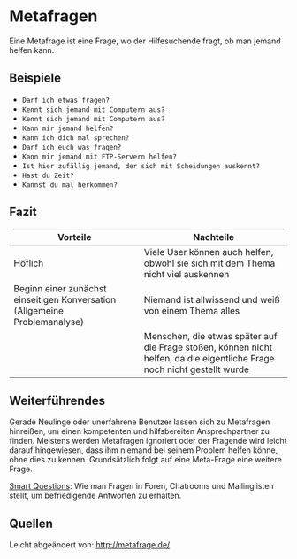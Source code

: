 # Metafragen
Eine Metafrage ist eine Frage, wo der Hilfesuchende fragt, ob man jemand helfen kann.

## Beispiele
- `Darf ich etwas fragen?` 
- `Kennt sich jemand mit Computern aus?`
- `Kennt sich jemand mit Computern aus?`
- `Kann mir jemand helfen?`
- `Kann ich dich mal sprechen?`
- `Darf ich euch was fragen?`
- `Kann mir jemand mit FTP-Servern helfen?`
- `Ist hier zufällig jemand, der sich mit Scheidungen auskennt?`
- `Hast du Zeit?`
- `Kannst du mal herkommen?`

## Fazit

| Vorteile | Nachteile |
| -------- | --------- |
| Höflich  | Viele User können auch helfen, obwohl sie sich mit dem Thema nicht viel auskennen |
| Beginn einer zunächst einseitigen Konversation (Allgemeine Problemanalyse) | Niemand ist allwissend und weiß von einem Thema alles |
|          | Menschen, die etwas später auf die Frage stoßen, können nicht helfen, da die eigentliche Frage noch nicht gestellt wurde |

## Weiterführendes

Gerade Neulinge oder unerfahrene Benutzer lassen sich zu Metafragen hinreißen, um einen kompetenten und hilfsbereiten Ansprechpartner zu finden. Meistens werden Metafragen ignoriert oder der Fragende wird leicht darauf hingewiesen, dass ihm niemand bei seinem Problem helfen könne, ohne dies zu kennen. Grundsätzlich folgt auf eine Meta-Frage eine weitere Frage.

[Smart Questions](http://www.tty1.net/smart-questions_de.html): Wie man Fragen in Foren, Chatrooms und Mailinglisten stellt, um befriedigende Antworten zu erhalten.

## Quellen

Leicht abgeändert von: <http://metafrage.de/>
